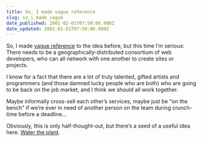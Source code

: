 ```yaml
---
title: So, I made vague reference
slug: so_i_made_vague
date_published: 2001-02-01T07:50:06.000Z
date_updated: 2001-02-01T07:50:06.000Z
---
```


So, I made [vague reference](/index.php?blogarch/2000_12_01_archive.php#1716569) to the idea before, but this time I’m serious: There needs to be a geographically-distributed consortium of web developers, who can all network with one another to create sites or projects.

I know for a fact that there are a lot of truly talented, gifted artists and programmers (and those damned lucky people who are both) who are going to be back on the job market, and I think we should all work together.

Maybe informally cross-sell each other’s services, maybe just be "on the bench" if we’re ever in need of another person on the team during crunch-time before a deadline…

Obviously, this is only half-thought-out, but there’s a seed of a useful idea here. [Water the plant](mailto:anil@dashes.com).
